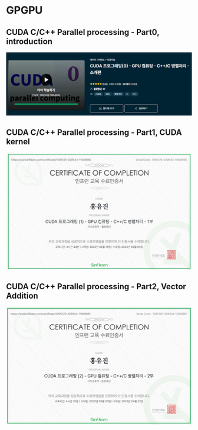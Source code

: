 # GPGPU

## CUDA C/C++ Parallel processing - Part0, introduction

![cuda-c-cpp-introduction](../CertificationImage/cuda-c-cpp-introduction.png)


## CUDA C/C++ Parallel processing - Part1, CUDA kernel

![cuda-c-cpp-cudaKernel](../CertificationImage/cuda-c-cpp-cudaKernel.jpg)


## CUDA C/C++ Parallel processing - Part2, Vector Addition

![cuda-c-cpp-vectorAddition](../CertificationImage/cuda-c-cpp-vectorAddition.jpg)